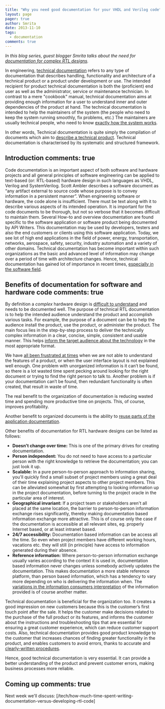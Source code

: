 ```yaml
---
title: "Why you need good documentation for your VHDL and Verilog code"
layout: page 
pager: true
author: Smrita
date: 2013-11-10
tags: 
  - documentation
comments: true
---
```


<em>In this blog series, guest blogger Smrita talks about the need for
[documentation for complex RTL designs](http://www.sigasi.com/sigasi-doc). </em>

In engineering, [technical documentation](http://en.wikipedia.org/wiki/Technical_documentation)
refers to any type of documentation that describes handling,
functionality and architecture of a technical product or a product under
development or use. The intended recipient for product technical
documentation is both the (proficient) end user as well as the
administrator, service or maintenance technician. In contrast to a mere
"cookbook" manual, technical documentation aims at providing enough
information for a user to understand inner and outer dependencies of the
product at hand. The technical documentation is intended to help the
maintainers of the system (the people who need to keep the system
running smoothly, fix problems, etc.) The maintainers are usually
technical people, who need to know [exactly how the system
works](http://www.igcseict.info/theory/8/docs/index.html).

In other words, Technical documentation is quite simply the compilation
of documents which aim to [describe a technical
product](http://www.tetras.sk/en/stranka/what-is-technical-documentation).
Technical documentation is characterised by its systematic and
structured framework.

Introduction
comments: true
------------

Code documentation is an important aspect of both software and hardware
projects and all general principles of software engineering can be
applied to text-based (or: RTL-based) hardware design in such languages
as VHDL, Verilog and SystemVerilog.
Scott Ambler describes a software document as “any artifact external to
source code whose purpose is to convey information in a persistent
manner”. When engineering software or hardware, the code alone is insufficient.
There must be text along with it to describe various aspects of its
intended operation.
It is important for the code documents to be thorough, but not so
verbose that it becomes difficult to maintain them. Several How-to and
overview documentation are found specific to the software application or
software product being documented by API Writers. This documentation may
be used by developers, testers and also the end customers or clients
using this software application. Today, we see lot of high end
applications in the field of power, energy, transportation, networks,
aerospace, safety, security, industry automation and a variety of other
domains. Technical documentation has become important within such
organizations as the basic and advanced level of information may change
over a period of time with architecture changes. Hence, technical
documentation has gained lot of importance in recent times, [especially
in the software
field](http://en.wikipedia.org/wiki/Software_documentation#Technical_documentation).

Benefits of documentation for software and hardware code
comments: true
--------------------------------------------------------

By definition a *complex* hardware design is [difficult to
understand](http://davidlongstreet.wordpress.com/2009/09/09/benefits-to-documentation-yes-there-are-some/)
and needs to be documented well.
The purpose of technical RTL documentation is to help the intended
audience understand the product and accomplish various tasks. For
example, the purpose of a document can be to help the audience install
the product, use the product, or administer the product.
The main focus lies in the step-by-step process to deliver the
technically complex information in a clear, concise, simple, consistent
and usable manner. This helps [inform the target audience about the
technology](http://www.hcltech.com/blogs/engineering-and-rd-services/technical-documentation-benefits-and-significance)
in the most appropriate format.

We have [all been frustrated at times](http://www.hcltech.com/blogs/engineering-and-rd-services/technical-documentation-benefits-and-significance)
when we are not able to understand the features of a product, or when
the user interface layout is not explained well enough. One problem with
unorganized information is it can’t be found, so there is a lot wasted
time spent pecking around looking for the right document or trying to
find the right person to talk to. Another problem is if your
documentation can’t be found, then redundant functionality is often
created, that result in waste of time.

The real benefit to the organization of documentation is reducing wasted
time and spending more productive time on projects. This, of course,
improves profitability.

Another benefit to organized documents is the ability to [reuse parts of the application documentation](http://davidlongstreet.wordpress.com/2009/09/09/benefits-to-documentation-yes-there-are-some/).

Other benefits of documentation for RTL hardware designs can be listed
as follows:

-   **Doesn't change over time:** This is one of the primary drives for
    creating documentation.
-   **Person independent:** You do not need to have access to a
    particular person with the right knowledge to retrieve the
    documentation; you can just look it up.
-   **Scalable:** In a pure person-to-person approach to information
    sharing, you'll quickly find a small subset of project members using
    a great deal of their time explaining project aspects to other
    project members. This can be alleviated somewhat by first attempting
    to looking information up in the project documentation, before
    turning to the project oracle in the particular area of interest.
-   **Geographical invariant:** If a project team or stakeholders aren't
    all placed at the same location, the barrier to person-to-person
    information exchange rises significantly, thereby making
    documentation based information exchange more attractive. This is of
    course only the case if the documentation is accessible at all
    relevant sites, eg. properly Internet based, or at least
    intranet based.
-   **24/7 accessibility:** Documentation based information can be
    access all the time. So even when project members have different
    working hours, vacations etc. they will still (in principle) have
    access to information generated during their absence.
-   **Reference information:** Where person-to-person information
    exchange usually varies according to the context it is used in,
    documentation based information never changes unless somebody
    actively updates the documentation. This makes documentation a more
    stable reference platform, than person based information, which has
    a tendency to vary more depending on who is delivering the
    information when. The [variations in the information consumers
    interpretation](http://mikisseth.blogspot.in/2009/06/cost-and-benefits-of-documentation.html)
    of the information provided is of course another matter.

Technical documentation is beneficial for the organization too. It
creates a good impression on new customers because this is the
customer’s first touch point after the sale. It helps the customer make
decisions related to the purchase of the full product or its features,
and informs the customer about the instructions and troubleshooting tips
that are essential for ensuring a great customer experience, which can
reduce customer support costs. Also, technical documentation provides
good product knowledge to the customer that increases chances of finding
greater functionality in the product, and enables customers to avoid
errors, thanks to accurate and [clearly-written
procedures](http://www.hcltech.com/blogs/engineering-and-rd-services/technical-documentation-benefits-and-significance).

Hence, good technical documentation is very essential. It can provide a
better understanding of the product and prevent customer errors, making
business processes more reliable.

Coming up
comments: true
---------

Next week we'll discuss: [/tech/how-much-time-spent-writing-documentation-versus-developing-rtl-code]
